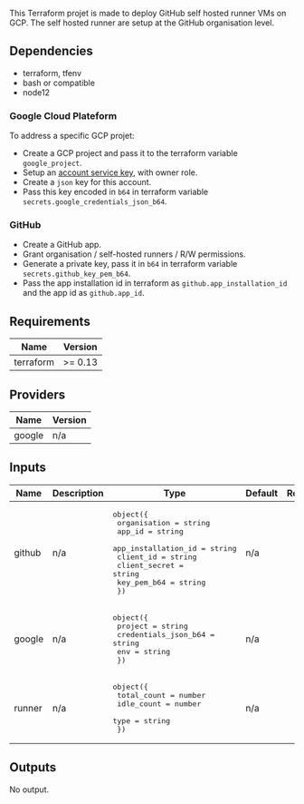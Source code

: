 This Terraform projet is made to deploy GitHub self hosted runner VMs on GCP.
The self hosted runner are setup at the GitHub organisation level.

## Dependencies
* terraform, tfenv
* bash or compatible
* node12

### Google Cloud Plateform
To address a specific GCP projet:
* Create a GCP project and pass it to the terraform variable `google_project`.
* Setup an [account service key](https://cloud.google.com/iam/docs/creating-managing-service-account-keys), with owner role.
* Create a `json` key for this account.
* Pass this key encoded in `b64` in terraform variable `secrets.google_credentials_json_b64`.

### GitHub
* Create a GitHub app.
* Grant organisation / self-hosted runners / R/W permissions.
* Generate a private key, pass it in `b64` in terraform variable `secrets.github_key_pem_b64`.
* Pass the app installation id in terraform as `github.app_installation_id` and the app id as `github.app_id`.

<!-- BEGINNING OF PRE-COMMIT-TERRAFORM DOCS HOOK -->
## Requirements

| Name | Version |
|------|---------|
| terraform | >= 0.13 |

## Providers

| Name | Version |
|------|---------|
| google | n/a |

## Inputs

| Name | Description | Type | Default | Required |
|------|-------------|------|---------|:--------:|
| github | n/a | <pre>object({<br>    organisation        = string<br>    app_id              = string<br>    app_installation_id = string<br>    client_id           = string<br>    client_secret       = string<br>    key_pem_b64         = string<br>  })</pre> | n/a | yes |
| google | n/a | <pre>object({<br>    project              = string<br>    credentials_json_b64 = string<br>    env                  = string<br>  })</pre> | n/a | yes |
| runner | n/a | <pre>object({<br>    total_count = number<br>    idle_count  = number<br>    type        = string<br>  })</pre> | n/a | yes |

## Outputs

No output.

<!-- END OF PRE-COMMIT-TERRAFORM DOCS HOOK -->
